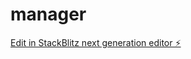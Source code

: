 # manager

[Edit in StackBlitz next generation editor ⚡️](https://stackblitz.com/~/github.com/CapTomas/manager)